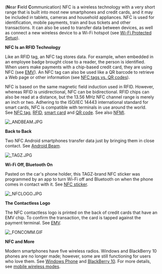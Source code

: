 (**N**ear **F**ield **C**ommunication) NFC is a wireless technology with a very short range that is built into most new smartphones and credit cards, and it may be included in tablets, cameras and household appliances. NFC is used for identification, mobile payments, train and bus tickets and other transactions. It can also be used to transfer data between devices, as well as connect a new wireless device to a Wi-Fi hotspot (see [Wi-Fi Protected Setup](https://www.pcmag.com/encyclopedia/term/wi-fi-protected-setup)).

**NFC Is an RFID Technology**

Like an RFID tag, an NFC tag stores data. For example, when embedded in an employee badge brought close to a reader, the person is identified. When users make payments with a chip-based credit card, they are using NFC (see [EMV](https://www.pcmag.com/encyclopedia/term/emv)). An NFC tag can also be used like a QR barcode to retrieve a Web page or other information (see [NFC tags vs. QR codes](https://www.pcmag.com/encyclopedia/term/nfc-tags-vs-qr-codes)).

NFC is based on the same magnetic field induction used in RFID. However, whereas RFID is unidirectional, NFC can be bidirectional. RFID chips can also be read at a distance, but the 13.56 MHz NFC channel range is merely an inch or two. Adhering to the ISO/IEC 14443 international standard for smart cards, NFC is compatible with terminals in use around the world. See [NFC tag](https://www.pcmag.com/encyclopedia/term/nfc-tag), [RFID](https://www.pcmag.com/encyclopedia/term/rfid), [smart card](https://www.pcmag.com/encyclopedia/term/smart-card) and [QR code](https://www.pcmag.com/encyclopedia/term/qr-code). See also [NFMI](https://www.pcmag.com/encyclopedia/term/nfmi).

![_ANDBEAM.JPG](https://i.pcmag.com/imagery/encyclopedia-terms/nfc-_andbeam.fit_lim.size_640x.jpg)

**Back to Back**

Two NFC Android smartphones transfer data just by bringing them in close contact. See [Android Beam](https://www.pcmag.com/encyclopedia/term/android-beam).

![_TAGZ.JPG](https://i.pcmag.com/imagery/encyclopedia-terms/nfc-_tagz.fit_lim.size_640x.jpg)

**Wi-Fi Off, Bluetooth On**

Pasted on the car's phone holder, this TAGZ-brand NFC sticker was programmed by an app to turn Wi-Fi off and Bluetooth on when the phone comes in contact with it. See [NFC sticker](https://www.pcmag.com/encyclopedia/term/nfc-sticker).

![_NFCLOGO.JPG](https://i.pcmag.com/imagery/encyclopedia-terms/nfc-_nfclogo.fit_lim.size_640x.jpg)

**The Contactless Logo**

The NFC contactless logo is printed on the back of credit cards that have an EMV chip. To confirm the transaction, the card is tapped against the payment terminal. See [EMV](https://www.pcmag.com/encyclopedia/term/emv).

![_FONCOMM.GIF](https://i.pcmag.com/imagery/encyclopedia-terms/nfc-_foncomm.fit_lim.size_640x.gif)

**NFC and More**

Modern smartphones have five wireless radios. Windows and BlackBerry 10 phones are no longer made; however, some are still functioning for users who love them. See [Windows Phone](https://www.pcmag.com/encyclopedia/term/windows-phone) and [BlackBerry 10](https://www.pcmag.com/encyclopedia/term/blackberry-10). For more details, see [mobile wireless modes](https://www.pcmag.com/encyclopedia/term/mobile-wireless-modes).